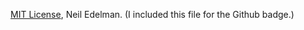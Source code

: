[MIT License](https://opensource.org/licenses/MIT), Neil Edelman.
(I included this file for the Github badge.)
